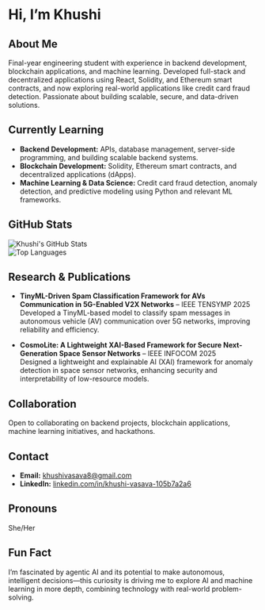 # Hi, I’m Khushi

## About Me
Final-year engineering student with experience in backend development, blockchain applications, and machine learning. Developed full-stack and decentralized applications using React, Solidity, and Ethereum smart contracts, and now exploring real-world applications like credit card fraud detection. Passionate about building scalable, secure, and data-driven solutions.

## Currently Learning
- **Backend Development:** APIs, database management, server-side programming, and building scalable backend systems.  
- **Blockchain Development:** Solidity, Ethereum smart contracts, and decentralized applications (dApps).  
- **Machine Learning & Data Science:** Credit card fraud detection, anomaly detection, and predictive modeling using Python and relevant ML frameworks.

## GitHub Stats
![Khushi's GitHub Stats](https://github-readme-stats.vercel.app/api?username=Katch-me&show_icons=true&theme=radical)  
![Top Languages](https://github-readme-stats.vercel.app/api/top-langs/?username=Katch-me&layout=compact&theme=radical)

## Research & Publications
- **TinyML-Driven Spam Classification Framework for AVs Communication in 5G-Enabled V2X Networks** – IEEE TENSYMP 2025  
  Developed a TinyML-based model to classify spam messages in autonomous vehicle (AV) communication over 5G networks, improving reliability and efficiency.  

- **CosmoLite: A Lightweight XAI-Based Framework for Secure Next-Generation Space Sensor Networks** – IEEE INFOCOM 2025  
  Designed a lightweight and explainable AI (XAI) framework for anomaly detection in space sensor networks, enhancing security and interpretability of low-resource models.

## Collaboration
Open to collaborating on backend projects, blockchain applications, machine learning initiatives, and hackathons.

## Contact
- **Email:** khushivasava8@gmail.com  
- **LinkedIn:** [linkedin.com/in/khushi-vasava-105b7a2a6](https://www.linkedin.com/in/khushi-vasava-105b7a2a6/)

## Pronouns
She/Her

## Fun Fact
I’m fascinated by agentic AI and its potential to make autonomous, intelligent decisions—this curiosity is driving me to explore AI and machine learning in more depth, combining technology with real-world problem-solving.
